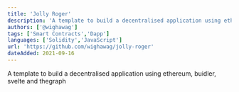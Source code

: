 ```yaml
---
title: 'Jolly Roger'
description: 'A template to build a decentralised application using ethereum, buidler, svelte and thegraph'
authors: ['@wighawag']
tags: ['Smart Contracts','Dapp']
languages: ['Solidity','JavaScript']
url: 'https://github.com/wighawag/jolly-roger'
dateAdded: 2021-09-16
---
```


A template to build a decentralised application using ethereum, buidler, svelte and thegraph